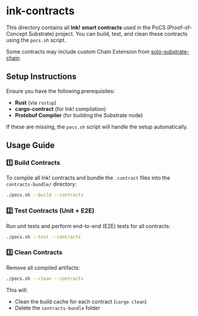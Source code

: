 # ink-contracts

This directory contains all **Ink! smart contracts** used in the PoCS (Proof-of-Concept Substrate) project. You can build, test, and clean these contracts using the `pocs.sh` script.

Some contracts may include custom Chain Extension from [solo-substrate-chain](../solo-substrate-chain/pallets/contracts/src/chain_extension.rs).

## Setup Instructions
Ensure you have the following prerequisites:

- **Rust** (via `rustup`)
- **cargo-contract** (for Ink! compilation)
- **Protobuf Compiler** (for building the Substrate node)

If these are missing, the `pocs.sh` script will handle the setup automatically.

## Usage Guide

### 1️⃣ Build Contracts

To compile all Ink! contracts and bundle the `.contract` files into the `contracts-bundle/` directory:

```bash
./pocs.sh --build --contracts
```

### 2️⃣ Test Contracts (Unit + E2E)

Run unit tests and perform end-to-end (E2E) tests for all contracts:

```bash
./pocs.sh --test --contracts
```

### 3️⃣ Clean Contracts

Remove all compiled artifacts:

```bash
./pocs.sh --clean --contracts
```

This will:
- Clean the build cache for each contract (`cargo clean`)
- Delete the `contracts-bundle` folder

